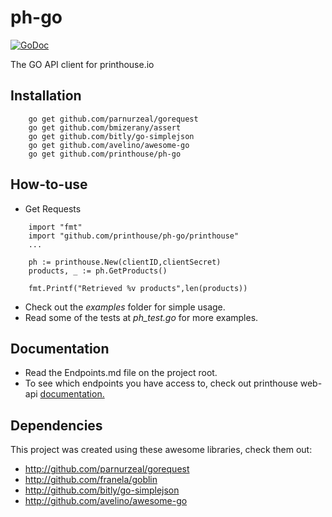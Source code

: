 # ph-go

[![GoDoc](https://godoc.org/github.com/printhouse/ph-go?status.svg)](https://godoc.org/github.com/printhouse/ph-go)

The GO API client for printhouse.io

## Installation
```
    go get github.com/parnurzeal/gorequest
    go get github.com/bmizerany/assert
    go get github.com/bitly/go-simplejson
    go get github.com/avelino/awesome-go
    go get github.com/printhouse/ph-go
```

## How-to-use

- Get Requests

```
    import "fmt"
    import "github.com/printhouse/ph-go/printhouse"
    ...

    ph := printhouse.New(clientID,clientSecret)
    products, _ := ph.GetProducts()

    fmt.Printf("Retrieved %v products",len(products))
```

- Check out the *examples* folder for simple usage.
- Read some of the tests at *ph_test.go* for more examples.

## Documentation

- Read the Endpoints.md file on the project root.
- To see which endpoints you have access to, check out printhouse web-api [documentation.](http://www.printhouse.io/faqs/)

## Dependencies

This project was created using these awesome libraries, check them out:

 - http://github.com/parnurzeal/gorequest
 - http://github.com/franela/goblin
 - http://github.com/bitly/go-simplejson
 - http://github.com/avelino/awesome-go




